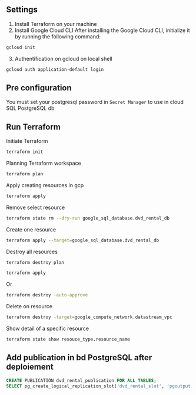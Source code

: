 


## Settings
1. Install Terraform on your machine
2. Install Google Cloud CLI
After installing the Google Cloud CLI, initialize it by running the following command:
```bash
gcloud init
```
3. Authentification on gcloud on local shell

``` bash
gcloud auth application-default login
```

## Pre configuration
You must set your postgresql password in `Secret Manager` to use in cloud SQL PostgreSQL db

## Run Terraform



Initiate Terraform
```bash
terraform init
```

Planning Terraform workspace
```bash
terraform plan
```

Apply creating resources in gcp
```bash
terraform apply
```

Remove select resource
```bash
terraform state rm --dry-run google_sql_database.dvd_rental_db
```

Create one resource
```bash
terraform apply --target=google_sql_database.dvd_rental_db
```


Destroy all resources
```bash
terraform destroy plan
```

```bash
terraform apply
```

Or 
```bash
terraform destroy -auto-approve
```

Delete on resource
 
```bash
terraform destroy -target=google_compute_network.datastream_vpc
```


Show detail of a specific resource
```bash
terraform state show resouce_type.resource_name
```




## Add publication in bd PostgreSQL after deploiement

```sql
CREATE PUBLICATION dvd_rental_publication FOR ALL TABLES;
SELECT pg_create_logical_replication_slot('dvd_rental_slot', 'pgoutput');
```